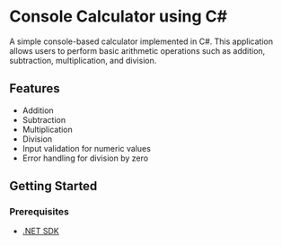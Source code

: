 # Console Calculator using C#

A simple console-based calculator implemented in C#. This application allows users to perform basic arithmetic operations such as addition, subtraction, multiplication, and division.

## Features

- Addition
- Subtraction
- Multiplication
- Division
- Input validation for numeric values
- Error handling for division by zero

## Getting Started

### Prerequisites

- [.NET SDK](https://dotnet.microsoft.com/download)


